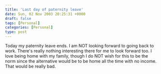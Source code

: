 ```yaml
---
title: 'Last day of paternity leave'
date: Sun, 02 Nov 2003 20:25:31 +0000
draft: false
tags: [Personal]
categories: [Personal]
type: post
---
```


Today my paternity leave ends. I am NOT looking forward to going back to work.
There's really nothing interesting there for me to look forward too. I love
being home with my family, though I do NOT wish for this to be the norm since
the alternative would be to be home all the time with no income. That would be
really bad.
